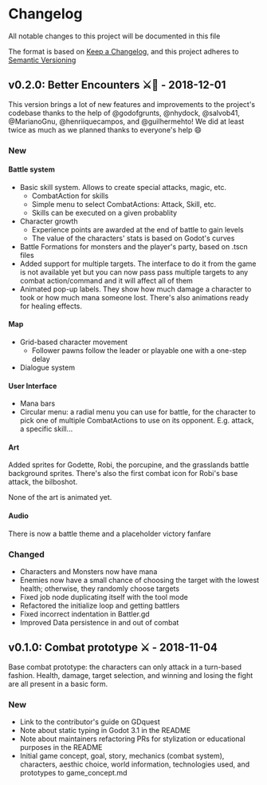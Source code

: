 # Changelog

All notable changes to this project will be documented in this file

The format is based on [Keep a Changelog](https://keepachangelog.com/en/1.0.0/),
and this project adheres to [Semantic Versioning](https://semver.org/spec/v2.0.0.html)

## v0.2.0: Better Encounters ⚔🌟 - 2018-12-01

This version brings a lot of new features and improvements to the project's codebase thanks to the help of @godofgrunts, @nhydock, @salvob41, @MarianoGnu, @henriiquecampos, and @guilhermehto! We did at least twice as much as we planned thanks to everyone's help 😄

### New

#### Battle system

- Basic skill system. Allows to create special attacks, magic, etc.
  - CombatAction for skills
  - Simple menu to select CombatActions: Attack, Skill, etc.
  - Skills can be executed on a given probablity
- Character growth
  - Experience points are awarded at the end of battle to gain levels
  - The value of the characters' stats is based on Godot's curves
- Battle Formations for monsters and the player's party, based on .tscn files
- Added support for multiple targets. The interface to do it from the game is not available yet but you can now pass pass multiple targets to any combat action/command and it will affect all of them
- Animated pop-up labels. They show how much damage a character to took or how much mana someone lost. There's also animations ready for healing effects.

#### Map

- Grid-based character movement
  - Follower pawns follow the leader or playable one with a one-step delay
- Dialogue system

#### User Interface

- Mana bars
- Circular menu: a radial menu you can use for battle, for the character to pick one of multiple CombatActions to use on its opponent. E.g. attack, a specific skill...

#### Art

Added sprites for Godette, Robi, the porcupine, and the grasslands battle background sprites. There's also the first combat icon for Robi's base attack, the bilboshot.

None of the art is animated yet.

#### Audio

There is now a battle theme and a placeholder victory fanfare

### Changed

- Characters and Monsters now have mana
- Enemies now have a small chance of choosing the target with the lowest health; otherwise, they randomly choose targets
- Fixed job node duplicating itself with the tool mode
- Refactored the initialize loop and getting battlers
- Fixed incorrect indentation in Battler.gd
- Improved Data persistence in and out of combat

## v0.1.0: Combat prototype ⚔ - 2018-11-04

Base combat prototype: the characters can only attack in a turn-based fashion. Health, damage, target selection, and winning and losing the fight are all present in a basic form.

### New

- Link to the contributor's guide on GDquest
- Note about static typing in Godot 3.1 in the README
- Note about maintainers refactoring PRs for stylization or educational purposes in the README
- Initial game concept, goal, story, mechanics (combat system), characters, aesthic choice, world information, technologies used, and prototypes to game_concept.md

